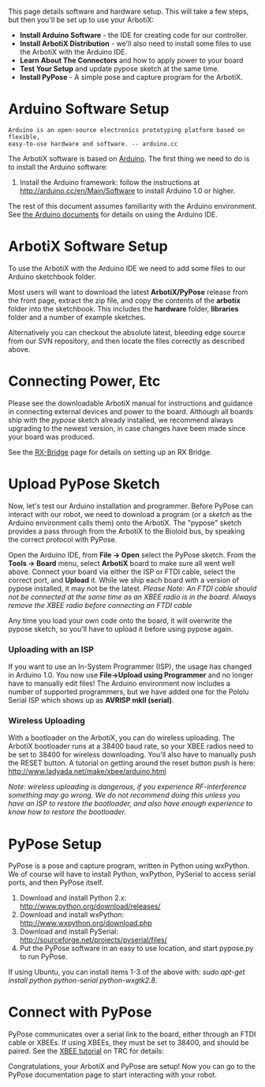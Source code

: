 This page details software and hardware setup. This will take a few steps, but then you'll be set up to use your ArbotiX:
  * **Install Arduino Software** - the IDE for creating code for our controller.
  * **Install ArbotiX Distribution** - we'll also need to install some files to use the ArbotiX with the Arduino IDE.
  * **Learn About The Connectors** and how to apply power to your board
  * **Test Your Setup** and update pypose sketch at the same time.
  * **Install PyPose** - A simple pose and capture program for the ArbotiX.

# Arduino Software Setup #
```
Arduino is an open-source electronics prototyping platform based on flexible,
easy-to-use hardware and software. -- arduino.cc
```
The ArbotiX software is based on [Arduino](http://www.arduino.cc). The first thing we need to do is to install the Arduino software:
  1. Install the Arduino framework: follow the instructions at http://arduino.cc/en/Main/Software to install Arduino 1.0 or higher.

The rest of this document assumes familiarity with the Arduino environment. See [the Arduino documents](http://arduino.cc) for details on using the Arduino IDE.

# ArbotiX Software Setup #
To use the ArbotiX with the Arduino IDE we need to add some files to our Arduino sketchbook folder.

Most users will want to download the latest **ArbotiX/PyPose** release from the front page, extract the zip file, and copy the contents of the **arbotix** folder into the sketchbook. This includes the **hardware** folder, **libraries** folder and a number of example sketches.

Alternatively you can checkout the absolute latest, bleeding edge source from our SVN repository, and then locate the files correctly as described above.

# Connecting Power, Etc #
Please see the downloadable ArbotiX manual for instructions and guidance in connecting external devices and power to the board. Although all boards ship with the _pypose_ sketch already installed, we recommend always upgrading to the newest version, in case changes have been made since your board was produced.

See the [RX-Bridge](RxBridge.md) page for details on setting up an RX Bridge.

# Upload PyPose Sketch #
Now, let's test our Arduino installation and programmer. Before PyPose can interact with our robot, we need to download a program (or a _sketch_ as the Arduino environment calls them) onto the ArbotiX. The "pypose" sketch provides a pass through from the ArbotiX to the Bioloid bus, by speaking the correct protocol with PyPose.

Open the Arduino IDE, from **File -> Open** select the PyPose sketch. From the **Tools -> Board** menu, select **ArbotiX** board to make sure all went well above. Connect your board via either the ISP or FTDI cable, select the correct port, and **Upload** it. While we ship each board with a version of pypose installed, it may not be the latest. _Please Note: An FTDI cable should not be connected at the same time as an XBEE radio is in the board. Always remove the XBEE radio before connecting an FTDI cable_

Any time you load your own code onto the board, it will overwrite the pypose sketch, so you'll have to upload it before using pypose again.

### Uploading with an ISP ###
If you want to use an In-System Programmer (ISP), the usage has changed in Arduino 1.0. You now use **File->Upload using Programmer** and no longer have to manually edit files! The Arduino environment now includes a number of supported programmers, but we have added one for the Pololu Serial ISP which shows up as **AVRISP mkII (serial)**.

### Wireless Uploading ###
With a bootloader on the ArbotiX, you can do wireless uploading. The ArbotiX bootloader runs at a 38400 baud rate, so your XBEE radios need to be set to 38400 for wireless downloading. You'll also have to manually push the RESET button. A tutorial on getting around the reset button push is here: http://www.ladyada.net/make/xbee/arduino.html

_Note: wireless uploading is dangerous, if you experience RF-interference something may go wrong. We do not recommend doing this unless you have an ISP to restore the bootloader, and also have enough experience to know how to restore the bootloader._

# PyPose Setup #
PyPose is a pose and capture program, written in Python using wxPython. We of course will have to install Python, wxPython, PySerial to access serial ports, and then PyPose itself.
  1. Download and install Python 2.x: http://www.python.org/download/releases/
  1. Download and install wxPython: http://www.wxpython.org/download.php
  1. Download and install PySerial: http://sourceforge.net/projects/pyserial/files/
  1. Put the PyPose software in an easy to use location, and start pypose.py to run PyPose.

If using Ubuntu, you can install items 1-3 of the above with: _sudo apt-get install python python-serial  python-wxgtk2.8_.

# Connect with PyPose #
PyPose communicates over a serial link to the board, either through an FTDI cable or XBEEs. If using XBEEs, they must be set to 38400, and should be paired. See the [XBEE tutorial](http://forums.trossenrobotics.com/tutorials/how-to-diy-128/xbee-basics-3259/) on TRC for details:

Congratulations, your ArbotiX and PyPose are setup! Now you can go to the PyPose documentation page to start interacting with your robot.